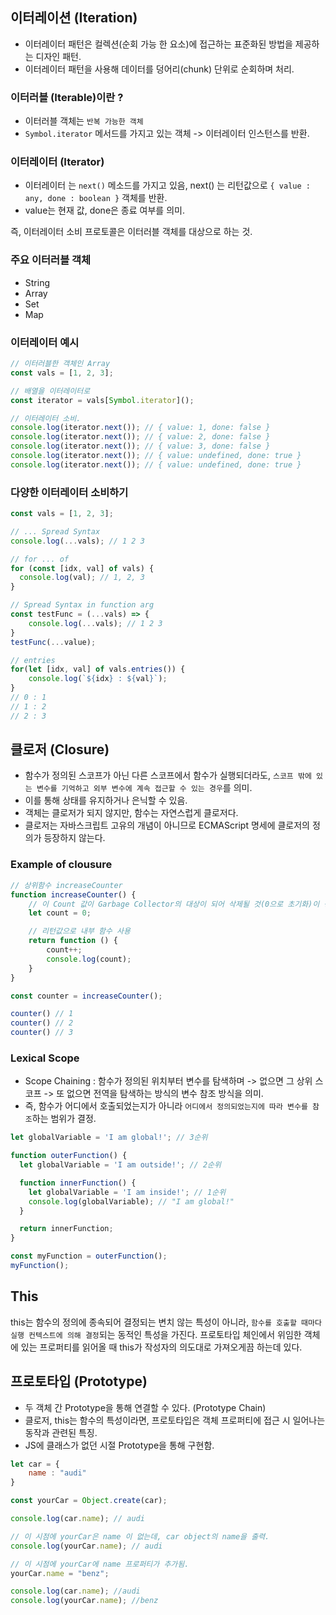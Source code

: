 ## 이터레이션 (Iteration)
- 이터레이터 패턴은 컬렉션(순회 가능 한 요소)에 접근하는 표준화된 방법을 제공하는 디자인 패턴.
- 이터레이터 패턴을 사용해 데이터를 덩어리(chunk) 단위로 순회하며 처리.

### 이터러블 (Iterable)이란 ?
- 이터러블 객체는 `반복 가능한 객체`
- `Symbol.iterator` 메서드를 가지고 있는 객체 -> 이터레이터 인스턴스를 반환.

### 이터레이터 (Iterator)
- 이터레이터 는 `next()` 메소드를 가지고 있음, next() 는 리턴값으로 `{ value : any, done : boolean }` 객체를 반환.
- value는 현재 값, done은 종료 여부를 의미.

즉, 이터레이터 소비 프로토콜은 이터러블 객체를 대상으로 하는 것.

### 주요 이터러블 객체
- String
- Array
- Set
- Map

### 이터레이터 예시
```js
// 이터러블한 객체인 Array
const vals = [1, 2, 3];

// 배열을 이터레이터로
const iterator = vals[Symbol.iterator]();

// 이터레이터 소비.
console.log(iterator.next()); // { value: 1, done: false }
console.log(iterator.next()); // { value: 2, done: false }
console.log(iterator.next()); // { value: 3, done: false }
console.log(iterator.next()); // { value: undefined, done: true }
console.log(iterator.next()); // { value: undefined, done: true }
```

### 다양한 이터레이터 소비하기
```js
const vals = [1, 2, 3];

// ... Spread Syntax
console.log(...vals); // 1 2 3

// for ... of
for (const [idx, val] of vals) {
  console.log(val); // 1, 2, 3
}

// Spread Syntax in function arg
const testFunc = (...vals) => {
    console.log(...vals); // 1 2 3
}
testFunc(...value);

// entries
for(let [idx, val] of vals.entries()) {
    console.log(`${idx} : ${val}`);
}
// 0 : 1
// 1 : 2
// 2 : 3
```


## 클로저 (Closure)
- 함수가 정의된 스코프가 아닌 다른 스코프에서 함수가 실행되더라도, `스코프 밖에 있는 변수를 기억하고 외부 변수에 계속 접근할 수 있는 경우`를 의미.
- 이를 통해 상태를 유지하거나 은닉할 수 있음.
- 객체는 클로저가 되지 않지만, 함수는 자연스럽게 클로저다.
- 클로저는 자바스크립트 고유의 개념이 아니므로 ECMAScript 명세에 클로저의 정의가 등장하지 않는다.

### Example of clousure
```js
// 상위함수 increaseCounter
function increaseCounter() {
    // 이 Count 값이 Garbage Collector의 대상이 되어 삭제될 것(0으로 초기화)이 정상이나, 사라지지 않음.
    let count = 0;

    // 리턴값으로 내부 함수 사용
    return function () {
        count++;
        console.log(count);
    }
}

const counter = increaseCounter();

counter() // 1
counter() // 2
counter() // 3
```

### Lexical Scope
- Scope Chaining : 함수가 정의된 위치부터 변수를 탐색하며 -> 없으면 그 상위 스코프 -> 또 없으면 전역을 탐색하는 방식의 변수 참조 방식을 의미.
- 즉, 함수가 어디에서 호출되었는지가 아니라 `어디에서 정의되었는지에 따라 변수를 참조`하는 범위가 결정.

```js
let globalVariable = 'I am global!'; // 3순위

function outerFunction() {
  let globalVariable = 'I am outside!'; // 2순위

  function innerFunction() {
    let globalVariable = 'I am inside!'; // 1순위
    console.log(globalVariable); // "I am global!"
  }

  return innerFunction;
}

const myFunction = outerFunction();
myFunction();
```

## This
this는 함수의 정의에 종속되어 결정되는 변치 않는 특성이 아니라, `함수를 호출할 때마다 실행 컨텍스트에 의해 결정`되는 동적인 특성을 가진다. 프로토타입 체인에서 위임한 객체에 있는 프로퍼티를 읽어올 때 this가 작성자의 의도대로 가져오게끔 하는데 있다.


## 프로토타입 (Prototype)
- 두 객체 간 Prototype을 통해 연결할 수 있다. (Prototype Chain)
- 클로저, this는 함수의 특성이라면, 프로토타입은 객체 프로퍼티에 접근 시 일어나는 동작과 관련된 특징.
- JS에 클래스가 없던 시절 Prototype을 통해 구현함.

```js
let car = {
    name : "audi"
}

const yourCar = Object.create(car);

console.log(car.name); // audi

// 이 시점에 yourCar은 name 이 없는데, car object의 name을 출력.
console.log(yourCar.name); // audi

// 이 시점에 yourCar에 name 프로퍼티가 추가됨.
yourCar.name = "benz";

console.log(car.name); //audi
console.log(yourCar.name); //benz
```